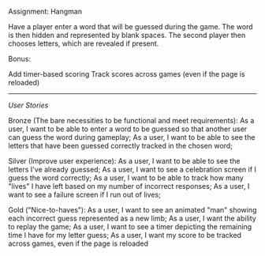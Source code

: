 Assignment: Hangman

Have a player enter a word that will be guessed during the game. The word is then hidden and represented by blank spaces. The second player then chooses letters, which are revealed if present.

Bonus:

Add timer-based scoring
Track scores across games (even if the page is reloaded)
********************************************************

*User Stories*

Bronze (The bare necessities to be functional and meet requirements):
As a user, I want to be able to enter a word to be guessed so that another user can guess the word during gameplay;
As a user, I want to be able to see the letters that have been guessed correctly tracked in the chosen word;

Silver (Improve user experience):
As a user, I want to be able to see the letters I've already guessed;
As a user, I want to see a celebration screen if I guess the word correctly;
As a user, I want to be able to track how many "lives" I have left based on my number of incorrect responses;
As a user, I want to see a failure screen if I run out of lives;

Gold ("Nice-to-haves"):
As a user, I want to see an animated "man" showing each incorrect guess represented as a new limb;
As a user, I want the ability to replay the game;
As a user, I want to see a timer depicting the remaining time I have for my letter guess;
As a user, I want my score to be tracked across games, even if the page is reloaded
